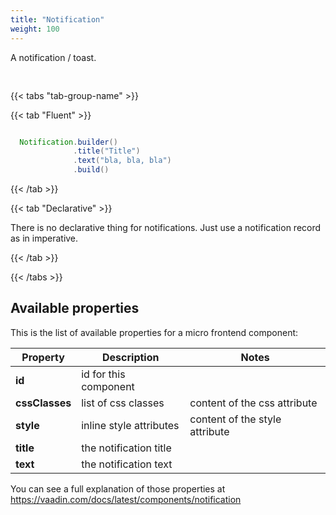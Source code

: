 ```yaml
---
title: "Notification"
weight: 100
---
```


A notification / toast.

<div style="display: flex; align-items: center; justify-content: center; width: 100%; margin-bottom: 30px;">
  <mateu-component id="componente" style="width: unset;"></mateu-component>
</div>

<script>

  const component = {
  "type": "ClientSide",
  "metadata": {
    "type": "Notification",
    "title": "Title",
    "text": "bla, bla, bla"
  },
  "id": "fieldId"
};

    document.getElementById('componente').component = component;

</script>

{{< tabs "tab-group-name" >}}

{{< tab "Fluent" >}}

```java

  Notification.builder()
              .title("Title")
              .text("bla, bla, bla")
              .build()

```

{{< /tab >}}

{{< tab "Declarative" >}}

There is no declarative thing for notifications. Just use a notification record as in imperative.

{{< /tab >}}

{{< /tabs >}}


## Available properties

This is the list of available properties for a micro frontend component:

| Property          | Description             | Notes                          |
|-------------------|-------------------------|--------------------------------|
| **id**            | id for this component   |                                |
| **cssClasses**    | list of css classes     | content of the css attribute   |
| **style**         | inline style attributes | content of the style attribute |
| **title**         | the notification title  |                      |
| **text**          | the notification text   |                                |

You can see a full explanation of those properties at https://vaadin.com/docs/latest/components/notification


